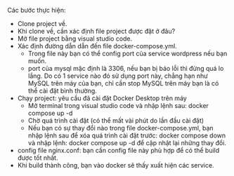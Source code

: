 Các bước thực hiện:
- Clone project về.
- Khi clone về, cần xác định file project được đặt ở đâu?
- Mở file project bằng visual studio code.
- Xác định đường dẫn dẫn đến file docker-compose.yml.
    + Trong file này bạn có thể config port của service wordpress nếu bạn muốn.
    + port của mysql mặc định là 3306, nếu bạn bị báo lỗi thì đừng quá lo lắng. Do có 1 service nào đó sử dụng port này, chẳng hạn như MySQL trên máy của bạn, chỉ cần stop MySQL trên máy bạn là có thể cài đặt bình thường.
- Chạy project: yêu cầu đã cài đặt Docker Desktop trên máy
    + Mở terminal trong visual studio code và nhập lệnh sau: docker compose up -d
    + Chờ quá trình cài đặt (có thể mất vài phút do lần đầu cài đặt)
    + Nếu bạn có sự thay đổi nào trong file docker-compose.yml, bạn nhập lệnh sau để xóa quá trình cài đặt trước: docker compose down và nhập lệnh: docker compose up -d để cập nhật lại những thay đổi.
- config file nginx.conf: bạn cần config file này phù hợp để có thể build được tốt nhất.
- Khi build thành công, bạn vào docker sẽ thấy xuất hiện các service.
